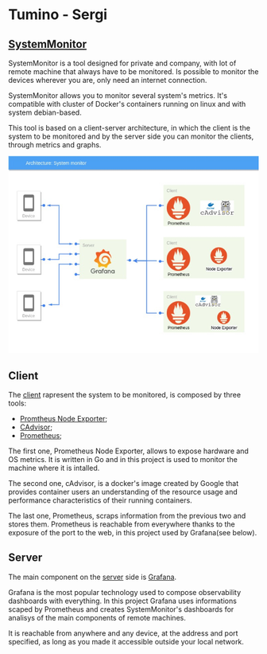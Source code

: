# Tumino - Sergi

## [SystemMonitor](SystemMonitor)

SystemMonitor is a tool designed for private and company, with lot of remote machine that always have to be monitored. Is possible to monitor the devices wherever you are, only need an internet connection.

SystemMonitor allows you to monitor several system's metrics. It's compatible with cluster of Docker's containers running on linux and with system debian-based.

This tool is based on a client-server architecture, in which the client is the system to be monitored and by the server side you can monitor the clients, through metrics and graphs.

![Architecture](projectImage.jpg)

## Client

The [client](SystemMonitor/Client) rapresent the system to be monitored, is composed by three tools:
- [Promtheus Node Exporter](https://github.com/prometheus/node_exporter);
- [CAdvisor](https://github.com/google/cadvisor);
- [Prometheus](https://prometheus.io/);

The first one, Prometheus Node Exporter, allows to expose hardware and OS metrics. It is written in Go and in this project is used to monitor the machine where it is intalled.

The second one, cAdvisor, is a docker's image created by Google that provides container users an understanding of the resource usage and performance characteristics of their running containers.

The last one, Prometheus, scraps information from the previous two and stores them. Prometheus is reachable from everywhere thanks to the exposure of the port to the web, in this project used by Grafana(see below).  

## Server

The main component on the [server](SystemMonitor/Server) side is [Grafana](https://grafana.com/).

Grafana is the most popular technology used to compose observability dashboards with everything. 
In this project Grafana uses informations scaped by Prometheus and creates SystemMonitor's dashboards for analisys of the main components of remote machines.

It is reachable from anywhere and any device, at the address and port specified, as long as you made it accessible outside your local network. 

